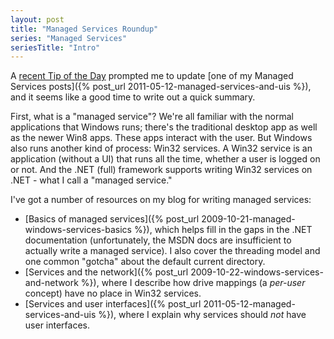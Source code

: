 ```yaml
---
layout: post
title: "Managed Services Roundup"
series: "Managed Services"
seriesTitle: "Intro"
---
```

A [recent Tip of the Day](http://blogs.technet.com/b/tip_of_the_day/archive/2013/09/16/9-19-tip-of-the-day-interactive-services-detection.aspx) prompted me to update [one of my Managed Services posts]({% post_url 2011-05-12-managed-services-and-uis %}), and it seems like a good time to write out a quick summary.

First, what is a "managed service"? We're all familiar with the normal applications that Windows runs; there's the traditional desktop app as well as the newer Win8 apps. These apps interact with the user. But Windows also runs another kind of process: Win32 services. A Win32 service is an application (without a UI) that runs all the time, whether a user is logged on or not. And the .NET (full) framework supports writing Win32 services on .NET - what I call a "managed service."

I've got a number of resources on my blog for writing managed services:

- [Basics of managed services]({% post_url 2009-10-21-managed-windows-services-basics %}), which helps fill in the gaps in the .NET documentation (unfortunately, the MSDN docs are insufficient to actually write a managed service). I also cover the threading model and one common "gotcha" about the default current directory.
- [Services and the network]({% post_url 2009-10-22-windows-services-and-network %}), where I describe how drive mappings (a _per-user_ concept) have no place in Win32 services.
- [Services and user interfaces]({% post_url 2011-05-12-managed-services-and-uis %}), where I explain why services should _not_ have user interfaces.
